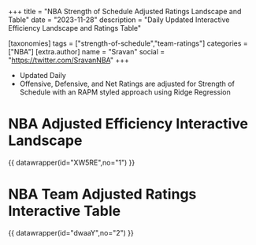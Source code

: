 +++
title = "NBA Strength of Schedule Adjusted Ratings Landscape and Table"
date = "2023-11-28"
description = "Daily Updated Interactive Efficiency Landscape and Ratings Table"

[taxonomies]
tags = ["strength-of-schedule","team-ratings"]
categories = ["NBA"]
[extra.author]
name = "Sravan"
social = "https://twitter.com/SravanNBA"
+++

- Updated Daily
- Offensive, Defensive, and Net Ratings are adjusted for Strength of Schedule with an RAPM styled approach using Ridge Regression

# NBA Adjusted Efficiency Interactive Landscape
{{ datawrapper(id="XW5RE",no="1") }}

# NBA Team Adjusted Ratings Interactive Table    

{{ datawrapper(id="dwaaY",no="2") }}
